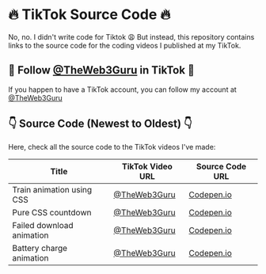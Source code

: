 # 🔥 TikTok Source Code 🔥

No, no. I didn't write code for Tiktok 😩 But instead, this repository contains links to the source code for the coding videos I published at my TikTok.

## 👣 Follow [@TheWeb3Guru](https://tiktok.com/@theweb3guru) in TikTok 👣
If you happen to have a TikTok account, you can follow my account at [@TheWeb3Guru](https://tiktok.com/@theweb3guru)

## 👇 Source Code (Newest to Oldest) 👇
Here, check all the source code to the TikTok videos I've made:

| Title | TikTok Video URL | Source Code URL|
|-|-|-|
| Train animation using CSS | [@TheWeb3Guru](https://www.tiktok.com/@theweb3guru/video/7104492405386251546) | [Codepen.io](https://codepen.io/jkantner/pen/yoyqZz) |
| Pure CSS countdown | [@TheWeb3Guru](https://www.tiktok.com/@theweb3guru/video/7103914204641414427) | [Codepen.io](https://codepen.io/code-boxx/pen/dyJMVBZ) |
| Failed download animation | [@TheWeb3Guru](https://www.tiktok.com/@theweb3guru/video/7103755665868442906) | [Codepen.io](https://codepen.io/jkantner/pen/jOZYgOL) |
| Battery charge animation | [@TheWeb3Guru](https://www.tiktok.com/@theweb3guru/video/7103527666992581914) | [Codepen.io](https://codepen.io/u01jmg3/pen/PGmzVL) |
